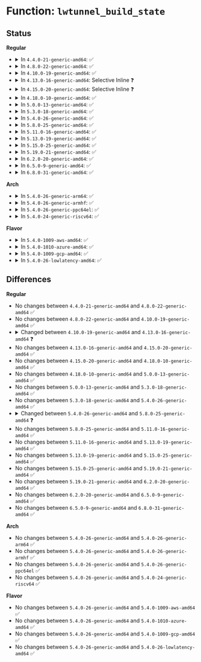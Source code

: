 # Function: <code>lwtunnel_build_state</code>

## Status
<b>Regular</b>
<ul>
<li>
<details>
<summary>In <code>4.4.0-21-generic-amd64</code>: ✅</summary>

```c
int lwtunnel_build_state(struct net_device * dev, u16 encap_type, struct nlattr * encap, unsigned int family, const void * cfg, struct lwtunnel_state * * lws)
```

```json
{
  "name": "lwtunnel_build_state",
  "collision_type": "Unique Global",
  "inline_type": "No",
  "funcs": [
    {
      "addr": 18446744071586439296,
      "name": "lwtunnel_build_state",
      "external": true,
      "loc": "net/core/lwtunnel.c:74",
      "file": "net/core/lwtunnel.c",
      "inline": "seen, unknown",
      "caller_inline": [],
      "caller_func": [
        "net/ipv4/fib_semantics.c:fib_nh_match",
        "net/ipv4/fib_semantics.c:fib_create_info",
        "net/ipv4/fib_semantics.c:fib_create_info",
        "net/ipv6/route.c:ip6_route_info_create"
      ]
    }
  ],
  "symbols": [
    {
      "addr": 18446744071586439296,
      "name": "lwtunnel_build_state",
      "section": ".text",
      "bind": "STB_GLOBAL",
      "size": 73
    }
  ]
}
```
</details>
</li>
<li>
<details>
<summary>In <code>4.8.0-22-generic-amd64</code>: ✅</summary>

```c
int lwtunnel_build_state(struct net_device * dev, u16 encap_type, struct nlattr * encap, unsigned int family, const void * cfg, struct lwtunnel_state * * lws)
```

```json
{
  "name": "lwtunnel_build_state",
  "collision_type": "Unique Global",
  "inline_type": "No",
  "funcs": [
    {
      "addr": 18446744071586883968,
      "name": "lwtunnel_build_state",
      "external": true,
      "loc": "net/core/lwtunnel.c:99",
      "file": "net/core/lwtunnel.c",
      "inline": "seen, unknown",
      "caller_inline": [],
      "caller_func": [
        "net/ipv4/fib_semantics.c:fib_create_info",
        "net/ipv4/fib_semantics.c:fib_create_info",
        "net/ipv4/fib_semantics.c:fib_nh_match",
        "net/ipv6/route.c:ip6_route_info_create"
      ]
    }
  ],
  "symbols": [
    {
      "addr": 18446744071586883968,
      "name": "lwtunnel_build_state",
      "section": ".text",
      "bind": "STB_GLOBAL",
      "size": 224
    }
  ]
}
```
</details>
</li>
<li>
<details>
<summary>In <code>4.10.0-19-generic-amd64</code>: ✅</summary>

```c
int lwtunnel_build_state(struct net_device * dev, u16 encap_type, struct nlattr * encap, unsigned int family, const void * cfg, struct lwtunnel_state * * lws)
```

```json
{
  "name": "lwtunnel_build_state",
  "collision_type": "Unique Global",
  "inline_type": "No",
  "funcs": [
    {
      "addr": 18446744071587075328,
      "name": "lwtunnel_build_state",
      "external": true,
      "loc": "net/core/lwtunnel.c:104",
      "file": "net/core/lwtunnel.c",
      "inline": "seen, unknown",
      "caller_inline": [],
      "caller_func": [
        "net/ipv4/fib_semantics.c:fib_create_info",
        "net/ipv4/fib_semantics.c:fib_create_info",
        "net/ipv4/fib_semantics.c:fib_nh_match",
        "net/ipv6/route.c:ip6_route_info_create"
      ]
    }
  ],
  "symbols": [
    {
      "addr": 18446744071587075328,
      "name": "lwtunnel_build_state",
      "section": ".text",
      "bind": "STB_GLOBAL",
      "size": 180
    }
  ]
}
```
</details>
</li>
<li>
<details>
<summary>In <code>4.13.0-16-generic-amd64</code>: Selective Inline ❓</summary>

```c
int lwtunnel_build_state(u16 encap_type, struct nlattr * encap, unsigned int family, const void * cfg, struct lwtunnel_state * * lws, struct netlink_ext_ack * extack)
```

```json
{
  "name": "lwtunnel_build_state",
  "collision_type": "Unique Global",
  "inline_type": "Selective",
  "funcs": [
    {
      "addr": 18446744071587203392,
      "name": "lwtunnel_build_state",
      "external": true,
      "loc": "net/core/lwtunnel.c:104",
      "file": "net/core/lwtunnel.c",
      "inline": "not declared, inlined",
      "caller_inline": [],
      "caller_func": [
        "net/ipv4/fib_semantics.c:fib_create_info",
        "net/ipv4/fib_semantics.c:fib_create_info",
        "net/ipv4/fib_semantics.c:fib_nh_match",
        "net/ipv6/route.c:ip6_route_info_create"
      ]
    }
  ],
  "symbols": [
    {
      "addr": 18446744071587203392,
      "name": "lwtunnel_build_state",
      "section": ".text",
      "bind": "STB_GLOBAL",
      "size": 211
    }
  ]
}
```
</details>
</li>
<li>
<details>
<summary>In <code>4.15.0-20-generic-amd64</code>: Selective Inline ❓</summary>

```c
int lwtunnel_build_state(u16 encap_type, struct nlattr * encap, unsigned int family, const void * cfg, struct lwtunnel_state * * lws, struct netlink_ext_ack * extack)
```

```json
{
  "name": "lwtunnel_build_state",
  "collision_type": "Unique Global",
  "inline_type": "Selective",
  "funcs": [
    {
      "addr": 18446744071587717664,
      "name": "lwtunnel_build_state",
      "external": true,
      "loc": "net/core/lwtunnel.c:106",
      "file": "net/core/lwtunnel.c",
      "inline": "not declared, inlined",
      "caller_inline": [],
      "caller_func": [
        "net/ipv4/fib_semantics.c:fib_create_info",
        "net/ipv4/fib_semantics.c:fib_create_info",
        "net/ipv4/fib_semantics.c:fib_nh_match",
        "net/ipv6/route.c:ip6_route_info_create"
      ]
    }
  ],
  "symbols": [
    {
      "addr": 18446744071587717664,
      "name": "lwtunnel_build_state",
      "section": ".text",
      "bind": "STB_GLOBAL",
      "size": 216
    }
  ]
}
```
</details>
</li>
<li>
<details>
<summary>In <code>4.18.0-10-generic-amd64</code>: ✅</summary>

```c
int lwtunnel_build_state(u16 encap_type, struct nlattr * encap, unsigned int family, const void * cfg, struct lwtunnel_state * * lws, struct netlink_ext_ack * extack)
```

```json
{
  "name": "lwtunnel_build_state",
  "collision_type": "Unique Global",
  "inline_type": "No",
  "funcs": [
    {
      "addr": 18446744071588050768,
      "name": "lwtunnel_build_state",
      "external": true,
      "loc": "net/core/lwtunnel.c:106",
      "file": "net/core/lwtunnel.c",
      "inline": "seen, unknown",
      "caller_inline": [],
      "caller_func": [
        "net/ipv4/fib_semantics.c:fib_create_info",
        "net/ipv4/fib_semantics.c:fib_create_info",
        "net/ipv4/fib_semantics.c:fib_nh_match",
        "net/ipv6/route.c:ip6_route_info_create"
      ]
    }
  ],
  "symbols": [
    {
      "addr": 18446744071588050768,
      "name": "lwtunnel_build_state",
      "section": ".text",
      "bind": "STB_GLOBAL",
      "size": 223
    }
  ]
}
```
</details>
</li>
<li>
<details>
<summary>In <code>5.0.0-13-generic-amd64</code>: ✅</summary>

```c
int lwtunnel_build_state(u16 encap_type, struct nlattr * encap, unsigned int family, const void * cfg, struct lwtunnel_state * * lws, struct netlink_ext_ack * extack)
```

```json
{
  "name": "lwtunnel_build_state",
  "collision_type": "Unique Global",
  "inline_type": "No",
  "funcs": [
    {
      "addr": 18446744071588219024,
      "name": "lwtunnel_build_state",
      "external": true,
      "loc": "net/core/lwtunnel.c:106",
      "file": "net/core/lwtunnel.c",
      "inline": "seen, unknown",
      "caller_inline": [],
      "caller_func": [
        "net/ipv4/fib_semantics.c:fib_create_info",
        "net/ipv4/fib_semantics.c:fib_create_info",
        "net/ipv4/fib_semantics.c:fib_nh_match",
        "net/ipv6/route.c:ip6_route_info_create"
      ]
    }
  ],
  "symbols": [
    {
      "addr": 18446744071588219024,
      "name": "lwtunnel_build_state",
      "section": ".text",
      "bind": "STB_GLOBAL",
      "size": 223
    }
  ]
}
```
</details>
</li>
<li>
<details>
<summary>In <code>5.3.0-18-generic-amd64</code>: ✅</summary>

```c
int lwtunnel_build_state(u16 encap_type, struct nlattr * encap, unsigned int family, const void * cfg, struct lwtunnel_state * * lws, struct netlink_ext_ack * extack)
```

```json
{
  "name": "lwtunnel_build_state",
  "collision_type": "Unique Global",
  "inline_type": "No",
  "funcs": [
    {
      "addr": 18446744071588553136,
      "name": "lwtunnel_build_state",
      "external": true,
      "loc": "net/core/lwtunnel.c:101",
      "file": "net/core/lwtunnel.c",
      "inline": "seen, unknown",
      "caller_inline": [],
      "caller_func": [
        "net/ipv4/fib_semantics.c:fib_nh_match"
      ]
    }
  ],
  "symbols": [
    {
      "addr": 18446744071588553136,
      "name": "lwtunnel_build_state",
      "section": ".text",
      "bind": "STB_GLOBAL",
      "size": 221
    }
  ]
}
```
</details>
</li>
<li>
<details>
<summary>In <code>5.4.0-26-generic-amd64</code>: ✅</summary>

```c
int lwtunnel_build_state(u16 encap_type, struct nlattr * encap, unsigned int family, const void * cfg, struct lwtunnel_state * * lws, struct netlink_ext_ack * extack)
```

```json
{
  "name": "lwtunnel_build_state",
  "collision_type": "Unique Global",
  "inline_type": "No",
  "funcs": [
    {
      "addr": 18446744071588770032,
      "name": "lwtunnel_build_state",
      "external": true,
      "loc": "net/core/lwtunnel.c:101",
      "file": "net/core/lwtunnel.c",
      "inline": "seen, unknown",
      "caller_inline": [],
      "caller_func": [
        "net/ipv4/fib_semantics.c:fib_nh_match"
      ]
    }
  ],
  "symbols": [
    {
      "addr": 18446744071588770032,
      "name": "lwtunnel_build_state",
      "section": ".text",
      "bind": "STB_GLOBAL",
      "size": 221
    }
  ]
}
```
</details>
</li>
<li>
<details>
<summary>In <code>5.8.0-25-generic-amd64</code>: ✅</summary>

```c
int lwtunnel_build_state(struct net * net, u16 encap_type, struct nlattr * encap, unsigned int family, const void * cfg, struct lwtunnel_state * * lws, struct netlink_ext_ack * extack)
```

```json
{
  "name": "lwtunnel_build_state",
  "collision_type": "Unique Global",
  "inline_type": "No",
  "funcs": [
    {
      "addr": 18446744071589641904,
      "name": "lwtunnel_build_state",
      "external": true,
      "loc": "net/core/lwtunnel.c:103",
      "file": "net/core/lwtunnel.c",
      "inline": "seen, unknown",
      "caller_inline": [],
      "caller_func": [
        "net/ipv4/fib_semantics.c:fib_nh_match"
      ]
    }
  ],
  "symbols": [
    {
      "addr": 18446744071589641904,
      "name": "lwtunnel_build_state",
      "section": ".text",
      "bind": "STB_GLOBAL",
      "size": 234
    }
  ]
}
```
</details>
</li>
<li>
<details>
<summary>In <code>5.11.0-16-generic-amd64</code>: ✅</summary>

```c
int lwtunnel_build_state(struct net * net, u16 encap_type, struct nlattr * encap, unsigned int family, const void * cfg, struct lwtunnel_state * * lws, struct netlink_ext_ack * extack)
```

```json
{
  "name": "lwtunnel_build_state",
  "collision_type": "Unique Global",
  "inline_type": "No",
  "funcs": [
    {
      "addr": 18446744071589665456,
      "name": "lwtunnel_build_state",
      "external": true,
      "loc": "net/core/lwtunnel.c:103",
      "file": "net/core/lwtunnel.c",
      "inline": "seen, unknown",
      "caller_inline": [],
      "caller_func": [
        "net/ipv4/fib_semantics.c:fib_nh_match"
      ]
    }
  ],
  "symbols": [
    {
      "addr": 18446744071589665456,
      "name": "lwtunnel_build_state",
      "section": ".text",
      "bind": "STB_GLOBAL",
      "size": 263
    }
  ]
}
```
</details>
</li>
<li>
<details>
<summary>In <code>5.13.0-19-generic-amd64</code>: ✅</summary>

```c
int lwtunnel_build_state(struct net * net, u16 encap_type, struct nlattr * encap, unsigned int family, const void * cfg, struct lwtunnel_state * * lws, struct netlink_ext_ack * extack)
```

```json
{
  "name": "lwtunnel_build_state",
  "collision_type": "Unique Global",
  "inline_type": "No",
  "funcs": [
    {
      "addr": 18446744071589557088,
      "name": "lwtunnel_build_state",
      "external": true,
      "loc": "net/core/lwtunnel.c:103",
      "file": "net/core/lwtunnel.c",
      "inline": "seen, unknown",
      "caller_inline": [],
      "caller_func": [
        "net/ipv4/fib_semantics.c:fib_nh_match"
      ]
    }
  ],
  "symbols": [
    {
      "addr": 18446744071589557088,
      "name": "lwtunnel_build_state",
      "section": ".text",
      "bind": "STB_GLOBAL",
      "size": 291
    }
  ]
}
```
</details>
</li>
<li>
<details>
<summary>In <code>5.15.0-25-generic-amd64</code>: ✅</summary>

```c
int lwtunnel_build_state(struct net * net, u16 encap_type, struct nlattr * encap, unsigned int family, const void * cfg, struct lwtunnel_state * * lws, struct netlink_ext_ack * extack)
```

```json
{
  "name": "lwtunnel_build_state",
  "collision_type": "Unique Global",
  "inline_type": "No",
  "funcs": [
    {
      "addr": 18446744071590301648,
      "name": "lwtunnel_build_state",
      "external": true,
      "loc": "net/core/lwtunnel.c:108",
      "file": "net/core/lwtunnel.c",
      "inline": "seen, unknown",
      "caller_inline": [],
      "caller_func": [
        "net/ipv4/fib_semantics.c:fib_nh_match"
      ]
    }
  ],
  "symbols": [
    {
      "addr": 18446744071590301648,
      "name": "lwtunnel_build_state",
      "section": ".text",
      "bind": "STB_GLOBAL",
      "size": 321
    }
  ]
}
```
</details>
</li>
<li>
<details>
<summary>In <code>5.19.0-21-generic-amd64</code>: ✅</summary>

```c
int lwtunnel_build_state(struct net * net, u16 encap_type, struct nlattr * encap, unsigned int family, const void * cfg, struct lwtunnel_state * * lws, struct netlink_ext_ack * extack)
```

```json
{
  "name": "lwtunnel_build_state",
  "collision_type": "Unique Global",
  "inline_type": "No",
  "funcs": [
    {
      "addr": 18446744071591885856,
      "name": "lwtunnel_build_state",
      "external": true,
      "loc": "net/core/lwtunnel.c:108",
      "file": "net/core/lwtunnel.c",
      "inline": "seen, unknown",
      "caller_inline": [],
      "caller_func": [
        "net/ipv4/fib_semantics.c:fib_nh_match",
        "net/ipv4/fib_semantics.c:fib_nh_common_init"
      ]
    }
  ],
  "symbols": [
    {
      "addr": 18446744071591885856,
      "name": "lwtunnel_build_state",
      "section": ".text",
      "bind": "STB_GLOBAL",
      "size": 393
    }
  ]
}
```
</details>
</li>
<li>
<details>
<summary>In <code>6.2.0-20-generic-amd64</code>: ✅</summary>

```c
int lwtunnel_build_state(struct net * net, u16 encap_type, struct nlattr * encap, unsigned int family, const void * cfg, struct lwtunnel_state * * lws, struct netlink_ext_ack * extack)
```

```json
{
  "name": "lwtunnel_build_state",
  "collision_type": "Unique Global",
  "inline_type": "No",
  "funcs": [
    {
      "addr": 18446744071593687872,
      "name": "lwtunnel_build_state",
      "external": true,
      "loc": "net/core/lwtunnel.c:111",
      "file": "net/core/lwtunnel.c",
      "inline": "seen, unknown",
      "caller_inline": [],
      "caller_func": [
        "net/ipv4/fib_semantics.c:fib_nh_match",
        "net/ipv4/fib_semantics.c:fib_nh_common_init"
      ]
    }
  ],
  "symbols": [
    {
      "addr": 18446744071593687872,
      "name": "lwtunnel_build_state",
      "section": ".text",
      "bind": "STB_GLOBAL",
      "size": 393
    }
  ]
}
```
</details>
</li>
<li>
<details>
<summary>In <code>6.5.0-9-generic-amd64</code>: ✅</summary>

```c
int lwtunnel_build_state(struct net * net, u16 encap_type, struct nlattr * encap, unsigned int family, const void * cfg, struct lwtunnel_state * * lws, struct netlink_ext_ack * extack)
```

```json
{
  "name": "lwtunnel_build_state",
  "collision_type": "Unique Global",
  "inline_type": "No",
  "funcs": [
    {
      "addr": 18446744071594168656,
      "name": "lwtunnel_build_state",
      "external": true,
      "loc": "net/core/lwtunnel.c:111",
      "file": "net/core/lwtunnel.c",
      "inline": "seen, unknown",
      "caller_inline": [],
      "caller_func": [
        "net/ipv4/fib_semantics.c:fib_nh_match",
        "net/ipv4/fib_semantics.c:fib_nh_common_init"
      ]
    }
  ],
  "symbols": [
    {
      "addr": 18446744071594168656,
      "name": "lwtunnel_build_state",
      "section": ".text",
      "bind": "STB_GLOBAL",
      "size": 393
    }
  ]
}
```
</details>
</li>
<li>
<details>
<summary>In <code>6.8.0-31-generic-amd64</code>: ✅</summary>

```c
int lwtunnel_build_state(struct net * net, u16 encap_type, struct nlattr * encap, unsigned int family, const void * cfg, struct lwtunnel_state * * lws, struct netlink_ext_ack * extack)
```

```json
{
  "name": "lwtunnel_build_state",
  "collision_type": "Unique Global",
  "inline_type": "No",
  "funcs": [
    {
      "addr": 18446744071594965200,
      "name": "lwtunnel_build_state",
      "external": true,
      "loc": "net/core/lwtunnel.c:111",
      "file": "net/core/lwtunnel.c",
      "inline": "seen, unknown",
      "caller_inline": [],
      "caller_func": [
        "net/ipv4/fib_semantics.c:fib_nh_match",
        "net/ipv4/fib_semantics.c:fib_nh_common_init"
      ]
    }
  ],
  "symbols": [
    {
      "addr": 18446744071594965200,
      "name": "lwtunnel_build_state",
      "section": ".text",
      "bind": "STB_GLOBAL",
      "size": 393
    }
  ]
}
```
</details>
</li>
</ul>
<b>Arch</b>
<ul>
<li>
<details>
<summary>In <code>5.4.0-26-generic-arm64</code>: ✅</summary>

```c
int lwtunnel_build_state(u16 encap_type, struct nlattr * encap, unsigned int family, const void * cfg, struct lwtunnel_state * * lws, struct netlink_ext_ack * extack)
```

```json
{
  "name": "lwtunnel_build_state",
  "collision_type": "Unique Global",
  "inline_type": "No",
  "funcs": [
    {
      "addr": 18446603336502335968,
      "name": "lwtunnel_build_state",
      "external": true,
      "loc": "net/core/lwtunnel.c:101",
      "file": "net/core/lwtunnel.c",
      "inline": "seen, unknown",
      "caller_inline": [],
      "caller_func": [
        "net/ipv4/fib_semantics.c:fib_nh_match"
      ]
    }
  ],
  "symbols": [
    {
      "addr": 18446603336502335968,
      "name": "lwtunnel_build_state",
      "section": ".text",
      "bind": "STB_GLOBAL",
      "size": 272
    }
  ]
}
```
</details>
</li>
<li>
<details>
<summary>In <code>5.4.0-26-generic-armhf</code>: ✅</summary>

```c
int lwtunnel_build_state(u16 encap_type, struct nlattr * encap, unsigned int family, const void * cfg, struct lwtunnel_state * * lws, struct netlink_ext_ack * extack)
```

```json
{
  "name": "lwtunnel_build_state",
  "collision_type": "Unique Global",
  "inline_type": "No",
  "funcs": [
    {
      "addr": 3235075728,
      "name": "lwtunnel_build_state",
      "external": true,
      "loc": "net/core/lwtunnel.c:101",
      "file": "net/core/lwtunnel.c",
      "inline": "seen, unknown",
      "caller_inline": [],
      "caller_func": [
        "net/ipv4/fib_semantics.c:fib_nh_match"
      ]
    }
  ],
  "symbols": [
    {
      "addr": 3235075728,
      "name": "lwtunnel_build_state",
      "section": ".text",
      "bind": "STB_GLOBAL",
      "size": 240
    }
  ]
}
```
</details>
</li>
<li>
<details>
<summary>In <code>5.4.0-26-generic-ppc64el</code>: ✅</summary>

```c
int lwtunnel_build_state(u16 encap_type, struct nlattr * encap, unsigned int family, const void * cfg, struct lwtunnel_state * * lws, struct netlink_ext_ack * extack)
```

```json
{
  "name": "lwtunnel_build_state",
  "collision_type": "Unique Global",
  "inline_type": "No",
  "funcs": [
    {
      "addr": 13835058055295856176,
      "name": "lwtunnel_build_state",
      "external": true,
      "loc": "net/core/lwtunnel.c:101",
      "file": "net/core/lwtunnel.c",
      "inline": "seen, unknown",
      "caller_inline": [],
      "caller_func": [
        "net/ipv4/fib_semantics.c:fib_nh_match"
      ]
    }
  ],
  "symbols": [
    {
      "addr": 13835058055295856176,
      "name": "lwtunnel_build_state",
      "section": ".text",
      "bind": "STB_GLOBAL",
      "size": 400
    }
  ]
}
```
</details>
</li>
<li>
<details>
<summary>In <code>5.4.0-24-generic-riscv64</code>: ✅</summary>

```c
int lwtunnel_build_state(u16 encap_type, struct nlattr * encap, unsigned int family, const void * cfg, struct lwtunnel_state * * lws, struct netlink_ext_ack * extack)
```

```json
{
  "name": "lwtunnel_build_state",
  "collision_type": "Unique Global",
  "inline_type": "No",
  "funcs": [
    {
      "addr": 18446743936278558198,
      "name": "lwtunnel_build_state",
      "external": true,
      "loc": "net/core/lwtunnel.c:101",
      "file": "net/core/lwtunnel.c",
      "inline": "seen, unknown",
      "caller_inline": [],
      "caller_func": [
        "net/ipv4/fib_semantics.c:fib_nh_match"
      ]
    }
  ],
  "symbols": [
    {
      "addr": 18446743936278558198,
      "name": "lwtunnel_build_state",
      "section": ".text",
      "bind": "STB_GLOBAL",
      "size": 190
    }
  ]
}
```
</details>
</li>
</ul>
<b>Flavor</b>
<ul>
<li>
<details>
<summary>In <code>5.4.0-1009-aws-amd64</code>: ✅</summary>

```c
int lwtunnel_build_state(u16 encap_type, struct nlattr * encap, unsigned int family, const void * cfg, struct lwtunnel_state * * lws, struct netlink_ext_ack * extack)
```

```json
{
  "name": "lwtunnel_build_state",
  "collision_type": "Unique Global",
  "inline_type": "No",
  "funcs": [
    {
      "addr": 18446744071588376416,
      "name": "lwtunnel_build_state",
      "external": true,
      "loc": "net/core/lwtunnel.c:101",
      "file": "net/core/lwtunnel.c",
      "inline": "seen, unknown",
      "caller_inline": [],
      "caller_func": [
        "net/ipv4/fib_semantics.c:fib_nh_match"
      ]
    }
  ],
  "symbols": [
    {
      "addr": 18446744071588376416,
      "name": "lwtunnel_build_state",
      "section": ".text",
      "bind": "STB_GLOBAL",
      "size": 221
    }
  ]
}
```
</details>
</li>
<li>
<details>
<summary>In <code>5.4.0-1010-azure-amd64</code>: ✅</summary>

```c
int lwtunnel_build_state(u16 encap_type, struct nlattr * encap, unsigned int family, const void * cfg, struct lwtunnel_state * * lws, struct netlink_ext_ack * extack)
```

```json
{
  "name": "lwtunnel_build_state",
  "collision_type": "Unique Global",
  "inline_type": "No",
  "funcs": [
    {
      "addr": 18446744071588089104,
      "name": "lwtunnel_build_state",
      "external": true,
      "loc": "net/core/lwtunnel.c:101",
      "file": "net/core/lwtunnel.c",
      "inline": "seen, unknown",
      "caller_inline": [],
      "caller_func": [
        "net/ipv4/fib_semantics.c:fib_nh_match"
      ]
    }
  ],
  "symbols": [
    {
      "addr": 18446744071588089104,
      "name": "lwtunnel_build_state",
      "section": ".text",
      "bind": "STB_GLOBAL",
      "size": 221
    }
  ]
}
```
</details>
</li>
<li>
<details>
<summary>In <code>5.4.0-1009-gcp-amd64</code>: ✅</summary>

```c
int lwtunnel_build_state(u16 encap_type, struct nlattr * encap, unsigned int family, const void * cfg, struct lwtunnel_state * * lws, struct netlink_ext_ack * extack)
```

```json
{
  "name": "lwtunnel_build_state",
  "collision_type": "Unique Global",
  "inline_type": "No",
  "funcs": [
    {
      "addr": 18446744071588708592,
      "name": "lwtunnel_build_state",
      "external": true,
      "loc": "net/core/lwtunnel.c:101",
      "file": "net/core/lwtunnel.c",
      "inline": "seen, unknown",
      "caller_inline": [],
      "caller_func": [
        "net/ipv4/fib_semantics.c:fib_nh_match"
      ]
    }
  ],
  "symbols": [
    {
      "addr": 18446744071588708592,
      "name": "lwtunnel_build_state",
      "section": ".text",
      "bind": "STB_GLOBAL",
      "size": 221
    }
  ]
}
```
</details>
</li>
<li>
<details>
<summary>In <code>5.4.0-26-lowlatency-amd64</code>: ✅</summary>

```c
int lwtunnel_build_state(u16 encap_type, struct nlattr * encap, unsigned int family, const void * cfg, struct lwtunnel_state * * lws, struct netlink_ext_ack * extack)
```

```json
{
  "name": "lwtunnel_build_state",
  "collision_type": "Unique Global",
  "inline_type": "No",
  "funcs": [
    {
      "addr": 18446744071588848512,
      "name": "lwtunnel_build_state",
      "external": true,
      "loc": "net/core/lwtunnel.c:101",
      "file": "net/core/lwtunnel.c",
      "inline": "seen, unknown",
      "caller_inline": [],
      "caller_func": [
        "net/ipv4/fib_semantics.c:fib_nh_match"
      ]
    }
  ],
  "symbols": [
    {
      "addr": 18446744071588848512,
      "name": "lwtunnel_build_state",
      "section": ".text",
      "bind": "STB_GLOBAL",
      "size": 237
    }
  ]
}
```
</details>
</li>
</ul>

## Differences
<b>Regular</b>
<ul>
<li>
No changes between <code>4.4.0-21-generic-amd64</code> and <code>4.8.0-22-generic-amd64</code> ✅
</li>
<li>
No changes between <code>4.8.0-22-generic-amd64</code> and <code>4.10.0-19-generic-amd64</code> ✅
</li>
<li>
<details>
<summary>Changed between <code>4.10.0-19-generic-amd64</code> and <code>4.13.0-16-generic-amd64</code> ❓</summary>
<ul>
<li>
<b>Param added. </b>
<code>struct netlink_ext_ack * extack</code>
</li>
<li>
<b>Param removed. </b>
<code>struct net_device * dev</code>
</li>
<li>
<b>Param reordered. </b>
<code>dev, encap_type, encap, family, cfg, lws</code> ➡️ <code>encap_type, encap, family, cfg, lws, extack</code>
</li>
</ul>
</details>
</li>
<li>
No changes between <code>4.13.0-16-generic-amd64</code> and <code>4.15.0-20-generic-amd64</code> ✅
</li>
<li>
No changes between <code>4.15.0-20-generic-amd64</code> and <code>4.18.0-10-generic-amd64</code> ✅
</li>
<li>
No changes between <code>4.18.0-10-generic-amd64</code> and <code>5.0.0-13-generic-amd64</code> ✅
</li>
<li>
No changes between <code>5.0.0-13-generic-amd64</code> and <code>5.3.0-18-generic-amd64</code> ✅
</li>
<li>
No changes between <code>5.3.0-18-generic-amd64</code> and <code>5.4.0-26-generic-amd64</code> ✅
</li>
<li>
<details>
<summary>Changed between <code>5.4.0-26-generic-amd64</code> and <code>5.8.0-25-generic-amd64</code> ❓</summary>
<ul>
<li>
<b>Param added. </b>
<code>struct net * net</code>
</li>
<li>
<b>Param reordered. </b>
<code>encap_type, encap, family, cfg, lws, extack</code> ➡️ <code>net, encap_type, encap, family, cfg, lws, extack</code>
</li>
</ul>
</details>
</li>
<li>
No changes between <code>5.8.0-25-generic-amd64</code> and <code>5.11.0-16-generic-amd64</code> ✅
</li>
<li>
No changes between <code>5.11.0-16-generic-amd64</code> and <code>5.13.0-19-generic-amd64</code> ✅
</li>
<li>
No changes between <code>5.13.0-19-generic-amd64</code> and <code>5.15.0-25-generic-amd64</code> ✅
</li>
<li>
No changes between <code>5.15.0-25-generic-amd64</code> and <code>5.19.0-21-generic-amd64</code> ✅
</li>
<li>
No changes between <code>5.19.0-21-generic-amd64</code> and <code>6.2.0-20-generic-amd64</code> ✅
</li>
<li>
No changes between <code>6.2.0-20-generic-amd64</code> and <code>6.5.0-9-generic-amd64</code> ✅
</li>
<li>
No changes between <code>6.5.0-9-generic-amd64</code> and <code>6.8.0-31-generic-amd64</code> ✅
</li>
</ul>
<b>Arch</b>
<ul>
<li>
No changes between <code>5.4.0-26-generic-amd64</code> and <code>5.4.0-26-generic-arm64</code> ✅
</li>
<li>
No changes between <code>5.4.0-26-generic-amd64</code> and <code>5.4.0-26-generic-armhf</code> ✅
</li>
<li>
No changes between <code>5.4.0-26-generic-amd64</code> and <code>5.4.0-26-generic-ppc64el</code> ✅
</li>
<li>
No changes between <code>5.4.0-26-generic-amd64</code> and <code>5.4.0-24-generic-riscv64</code> ✅
</li>
</ul>
<b>Flavor</b>
<ul>
<li>
No changes between <code>5.4.0-26-generic-amd64</code> and <code>5.4.0-1009-aws-amd64</code> ✅
</li>
<li>
No changes between <code>5.4.0-26-generic-amd64</code> and <code>5.4.0-1010-azure-amd64</code> ✅
</li>
<li>
No changes between <code>5.4.0-26-generic-amd64</code> and <code>5.4.0-1009-gcp-amd64</code> ✅
</li>
<li>
No changes between <code>5.4.0-26-generic-amd64</code> and <code>5.4.0-26-lowlatency-amd64</code> ✅
</li>
</ul>
